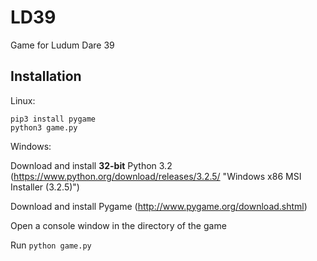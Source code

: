 # LD39

Game for Ludum Dare 39

## Installation

Linux:
```
pip3 install pygame
python3 game.py
```

Windows:

Download and install **32-bit** Python 3.2 (https://www.python.org/download/releases/3.2.5/ "Windows x86 MSI Installer (3.2.5)")

Download and install Pygame (http://www.pygame.org/download.shtml)

Open a console window in the directory of the game

Run ```python game.py```
